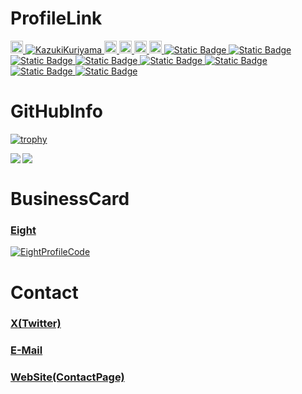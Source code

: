 # ProfileLink
<p align="left">
  <a href="http://twitter.com/xamel7">
    <img height="20" src="https://img.shields.io/twitter/follow/xamel7?label=Twitter&logo=twitter" />
  </a>
  <a href="https://github.com/KazukiKuriyama/">
    <img src="https://komarev.com/ghpvc/?username=KazukiKuriyama" alt="KazukiKuriyama" />
  </a>
  <a href="https://www.youtube.com/channel/UCpGXt3qD89vfnkjfOsQrRSA">
    <img height="20" src="https://img.shields.io/youtube/channel/views/UCpGXt3qD89vfnkjfOsQrRSA?label=Youtube&logo=Youtube&style=flat" />
  </a>
  <a href="https://github.com/KazukiKuriyama">
    <img height="20" src="https://img.shields.io/github/followers/KazukiKuriyama?label=follow&logo=github&style=flat" />
  </a>
  <a href="http://qiita.com/kazuki_kuriyama">
    <img height="20" src="https://qiita-badge.apiapi.app/s/kazuki_kuriyama/posts.svg" />
  </a>
  <a href="http://qiita.com/kazuki_kuriyama">
    <img height="20" src="https://qiita-badge.apiapi.app/s/kazuki_kuriyama/contributions.svg" />
  </a>
  <a href="https://www.wantedly.com/id/marron">
    <img alt="Static Badge" src="https://img.shields.io/badge/Watedly-blue">
  </a>
  <a href="https://www.facebook.com/kazuki.yamada.39">
    <img alt="Static Badge" src="https://img.shields.io/badge/Facebook-dodgerblue">
  </a>
  <a href="https://note.com/kuriyama_kazuki">
    <img alt="Static Badge" src="https://img.shields.io/badge/no+e-white">
  </a>
  <a href="https://bookmeter.com/users/1304285">
    <img alt="Static Badge" src="https://img.shields.io/badge/読書メーター-limegreen">
  </a>
  <a href="https://gaudiy.com/">
    <img alt="Static Badge" src="https://img.shields.io/badge/Gaudiy Inc.-orange">
  </a>
  <a href="https://8card.net/virtual_cards/aDC8g89BIu1D4nFt0ECyCA">
    <img alt="Static Badge" src="https://img.shields.io/badge/Eight-white">
  </a>
  <a href="https://kyastal.com">
    <img alt="Static Badge" src="https://img.shields.io/badge/KYASTAL-darkblue">
  </a>
  <a href="https://kyastal.com/%e3%81%8a%e5%95%8f%e3%81%84%e5%90%88%e3%82%8f%e3%81%9b/">
    <img alt="Static Badge" src="https://img.shields.io/badge/Contact-darkblue">
  </a>
</p>

# GitHubInfo

[![trophy](https://github-profile-trophy.vercel.app/?username=KazukiKuriyama&theme=algolia&column=7)](https://github.com/ryo-ma/github-profile-trophy)

<p align="left">
  <a href="https://github.com/anuraghazra/github-readme-stats">
    <img align="left" src="https://github-readme-stats.vercel.app/api?username=KazukiKuriyama&show_icons=true&count_private=true&theme=algolia" />
  </a>
  <a href="https://github.com/anuraghazra/github-readme-stats">
    <img align="left" src="https://github-readme-stats.vercel.app/api/top-langs/?username=KazukiKuriyama&count_private=true&theme=algolia" />
  </a>
</p>

<br clear="all"/>
  
# BusinessCard

### [Eight](https://8card.net/virtual_cards/aDC8g89BIu1D4nFt0ECyCA)
  
  [![EightProfileCode](https://github.com/KazukiKuriyama/KazukiKuriyama/assets/64897247/0b1f638e-7a75-4a1b-a7e8-3f6c2e597d39)](https://8card.net/virtual_cards/aDC8g89BIu1D4nFt0ECyCA/)

# Contact

### [X(Twitter)](http://twitter.com/xamel7)
### [E-Mail](mailto:kazuki0819kazuki@gmail.com)
### [WebSite(ContactPage)](https://kyastal.com/%e3%81%8a%e5%95%8f%e3%81%84%e5%90%88%e3%82%8f%e3%81%9b/)


